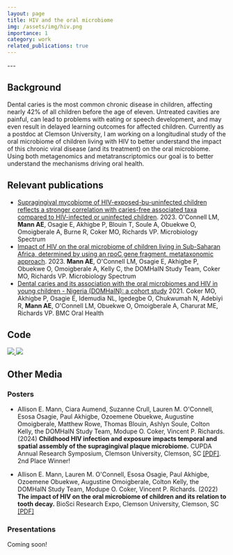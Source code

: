 ```yaml
---
layout: page
title: HIV and the oral microbiome
img: /assets/img/hiv.png
importance: 1
category: work
related_publications: true
---
```


<div class="row">
    <div class="col-sm mt-3 mt-md-0">
        <img class="img-fluid rounded z-depth-1" src="{{ '/assets/img/domain.png' | relative_url }}" alt="" title="example image"/>
    </div>
</div>
---

## Background

Dental caries is the most common chronic disease in children, affecting nearly 42% of all children before the age of eleven. Untreated cavities are painful, can lead to problems with eating or speech development, and may even result in delayed learning outcomes for affected children. Currently as a postdoc at Clemson University, I am working on a longitudinal study of the oral microbiome of children living with HIV to better understand the impact of this chronic viral disease (and its treatment) on the oral microbiome. Using both metagenomics and metatranscriptomics our goal is to better understand the mechanisms driving oral health.

## Relevant publications

* [Supragingival mycobiome of HIV-exposed-bu-uninfected children reflects a stronger correlation with caries-free associated taxa compared to HIV-infected or uninfected children](https://journals.asm.org/doi/10.1128/spectrum.01491-23). 2023. O'Connell LM, **Mann AE**, Osagie E, Akhigbe P, Blouin T, Soule A,
Obuekwe O, Omoigberale A, Burne R, Coker MO, Richards VP. Microbiology Spectrum
* [Impact of HIV on the oral microbiome of children living in Sub-Saharan Africa, determined by using an rpoC gene fragment.
metataxonomic approach](https://journals.asm.org/doi/10.1128/spectrum.00871-23). 2023. **Mann AE**, O'Connell LM, Osagie E, Akhigbe P, 
Obuekwe O, Omoigberale A, Kelly C, the DOMHaIN Study Team, Coker MO, Richards VP. Microbiology Spectrum
* [Dental caries and its association with the oral microbiomes and HIV in young children - Nigeria (DOMHaIN): a cohort study](https://bmcoralhealth.biomedcentral.com/articles/10.1186/s12903-021-01944-y) 2021. Coker MO, Akhigbe P, Osagie E, Idemudia NL, Igedegbe O, Chukwumah N, Adebiyi R, **Mann AE**, O'Connell LM, Obuekwe O, Omoigberale A, Charurat ME, Richards VP. BMC Oral Health

## Code
  <a href="https://github.com/aemann01/domhain">
    <img src="https://denvercoder1-github-readme-stats.vercel.app/api/pin/?username=aemann01&repo=domhain&bg_color=010101&title_color=FFFFFF&hide_border=false&icon_color=B381F1&show_icons=true&text_color=ffffff">
  </a>
    <a href="https://github.com/aemann01/pacbio">
    <img src="https://denvercoder1-github-readme-stats.vercel.app/api/pin/?username=aemann01&repo=pacbio&bg_color=010101&title_color=FFFFFF&hide_border=false&icon_color=B381F1&show_icons=true&text_color=ffffff">
  </a>

## Other Media
### Posters

* Allison E. Mann, Ciara Aumend, Suzanne Crull, Lauren M. O'Connell, Esosa Osagie, Paul Akhigbe, Ozoemene Obuekwe, Augustine 
Omoigberale, Matthew Rowe, Thomas Blouin, Ashlyn Soule, Colton Kelly, the DOMHaIN Study Team, Modupe O. Coker, Vincent P. Richards. (2024) **Childhood HIV infection and exposure impacts temporal and spatial assembly of the supragingival plaque microbiome.** CUPDA Annual Research Symposium, Clemson University, Clemson, SC [[PDF]](/assets/pdf/CUPDA-2024.pdf). 2nd Place Winner!

* Allison E. Mann, Lauren M. O'Connell, Esosa Osagie, Paul Akhigbe, Ozoemene Obuekwe, Augustine 
Omoigberale, Colton Kelly, the DOMHaIN Study Team, Modupe O. Coker, Vincent P. Richards. (2022) 
**The impact of HIV on the oral microbiome of children and its relation to tooth decay.** BioSci 
Research Expo, Clemson University, Clemson, SC [[PDF]](/assets/pdf/2022-HIV_poster.pdf)

### Presentations

Coming soon!

<html>
<head>
<meta name="viewport" content="width=device-width, initial-scale=1">
<link rel="stylesheet" href="https://cdnjs.cloudflare.com/ajax/libs/font-awesome/4.7.0/css/font-awesome.min.css">
</head>
<body>
<div class="social">
<div class="contact-icons">

</div>
